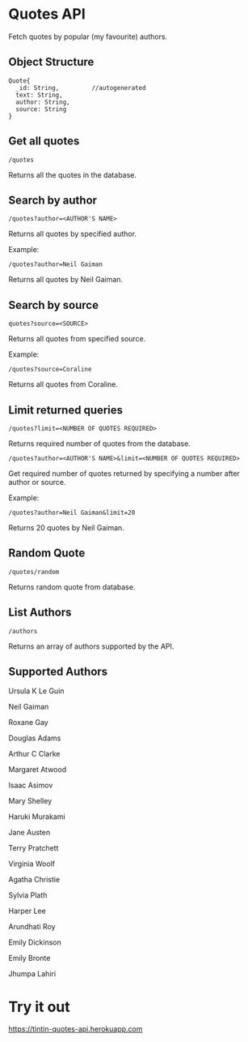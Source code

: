 # Quotes API

Fetch quotes by popular (my favourite) authors.

## Object Structure

```
Quote{
  _id: String,         //autogenerated
  text: String,
  author: String,
  source: String
}
```

## Get all quotes

```
/quotes
```

Returns all the quotes in the database.

## Search by author

```
/quotes?author=<AUTHOR'S NAME>
```

Returns all quotes by specified author.

Example:

```
/quotes?author=Neil Gaiman
```

Returns all quotes by Neil Gaiman.

## Search by source

```
quotes?source=<SOURCE>
```

Returns all quotes from specified source.

Example:

```
/quotes?source=Coraline
```

Returns all quotes from Coraline.

## Limit returned queries

```
/quotes?limit=<NUMBER OF QUOTES REQUIRED>
```
Returns required number of quotes from the database.

```
/quotes?author=<AUTHOR'S NAME>&limit=<NUMBER OF QUOTES REQUIRED>
```

Get required number of quotes returned by specifying a number after author or source.

Example:

```
/quotes?author=Neil Gaiman&limit=20
```
Returns 20 quotes by Neil Gaiman.

## Random Quote

```
/quotes/random
```

Returns random quote from database.

## List Authors

```
/authors
```

Returns an array of authors supported by the API.

## Supported Authors

Ursula K Le Guin

Neil Gaiman

Roxane Gay

Douglas Adams

Arthur C Clarke

Margaret Atwood

Isaac Asimov

Mary Shelley

Haruki Murakami

Jane Austen

Terry Pratchett

Virginia Woolf

Agatha Christie

Sylvia Plath

Harper Lee

Arundhati Roy

Emily Dickinson

Emily Bronte

Jhumpa Lahiri


# Try it out

https://tintin-quotes-api.herokuapp.com
